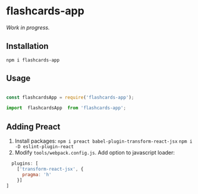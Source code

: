 # flashcards-app

*Work in progress.*


## Installation
`npm i flashcards-app`

## Usage

```javascript

const flashcardsApp = require('flashcards-app');

import  flashcardsApp  from 'flashcards-app';

```

## Adding Preact
1. Install packages:
`npm i preact babel-plugin-transform-react-jsx`
`npm i -D eslint-plugin-react`
2. Modify `tools/webpack.config.js`. Add option to javascript loader:
```javascript
  plugins: [
    ['transform-react-jsx', {
      pragma: 'h'
    }]
]
```
